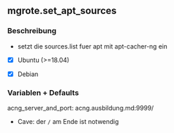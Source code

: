 ## mgrote.set_apt_sources

### Beschreibung
- setzt die sources.list fuer apt mit apt-cacher-ng ein

- [x] Ubuntu (>=18.04)
- [x] Debian


### Variablen + Defaults
acng_server_and_port: acng.ausbildung.md:9999/

* Cave: der `/` am Ende ist notwendig

